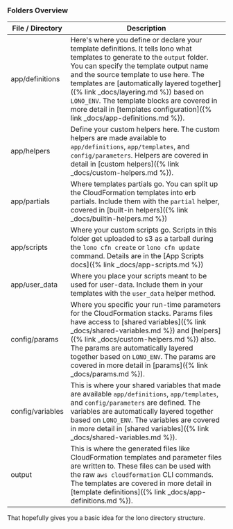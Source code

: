 ### Folders Overview

File / Directory  | Description
------------- | -------------
app/definitions | Here's where you define or declare your template definitions. It tells lono what templates to generate to the `output` folder.  You can specify the template output name and the source template to use here. The templates are [automatically layered together]({% link _docs/layering.md %}) based on `LONO_ENV`.  The template blocks are covered in more detail in [templates configuration]({% link _docs/app-definitions.md %}).
app/helpers | Define your custom helpers here. The custom helpers are made available to `app/definitions`, `app/templates`, and `config/parameters`. Helpers are covered in detail in [custom helpers]({% link _docs/custom-helpers.md %}).
app/partials | Where templates partials go. You can split up the CloudFormation templates into erb partials. Include them with the `partial` helper, covered in [built-in helpers]({% link _docs/builtin-helpers.md %})
app/scripts | Where your custom scripts go. Scripts in this folder get uploaded to s3 as a tarball during the `lono cfn create` or `lono cfn update` command. Details are in the [App Scripts docs]({% link _docs/app-scripts.md %})
app/user_data | Where you place your scripts meant to be used for user-data. Include them in your templates with the `user_data` helper method.
config/params | Where you specific your run-time parameters for the CloudFormation stacks. Params files have access to [shared variables]({% link _docs/shared-variables.md %}) and [helpers]({% link _docs/custom-helpers.md %}) also. The params are automatically layered together based on `LONO_ENV`. The params are covered in more detail in [params]({% link _docs/params.md %}).
config/variables | This is where your shared variables that made are available `app/definitions`, `app/templates`, and `config/parameters` are defined. The variables are automatically layered together based on `LONO_ENV`. The variables are covered in more detail in [shared variables]({% link _docs/shared-variables.md %}).
output | This is where the generated files like CloudFormation templates and parameter files are written to. These files can be used with the raw `aws cloudformation` CLI commands. The templates are covered in more detail in [template definitions]({% link _docs/app-definitions.md %}).

That hopefully gives you a basic idea for the lono directory structure.
